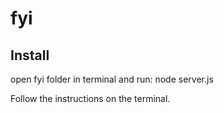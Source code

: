 # fyi

## Install

open fyi folder in terminal and run:
node server.js

Follow the instructions on the terminal.
